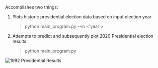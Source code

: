 Accomplishes two things:

1) Plots historic presidential election data based on input election year
   > python main_program.py --in <'year'>
2) Attempts to predict and subsequently plot 2020 Presidential election results
   > python main_program.py

![1992 Presidential Results](/Users/tristanherink/1992_Presidential_Results.png "1992 Presidential Results")
